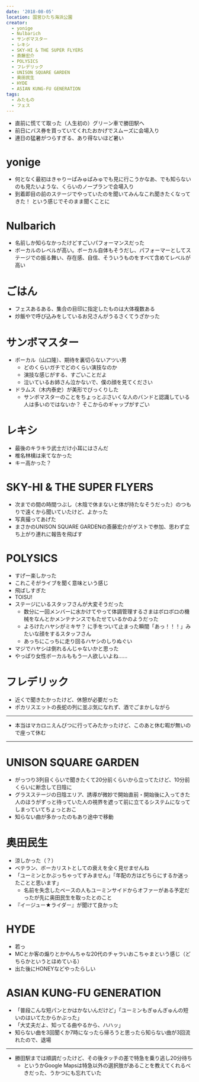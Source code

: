 ```yaml
---
date: '2018-08-05'
location: 国営ひたち海浜公園
creator:
  - yonige
  - Nulbarich
  - サンボマスター
  - レキシ
  - SKY-HI & THE SUPER FLYERS
  - 斎藤宏介
  - POLYSICS
  - フレデリック
  - UNISON SQUARE GARDEN
  - 奥田民生
  - HYDE
  - ASIAN KUNG-FU GENERATION
tags:
  - みたもの
  - フェス
---
```


- 直前に慌てて取った（人生初の）グリーン車で勝田駅へ
- 前日にバス券を買っていてくれたおかげでスムーズに会場入り
- 連日の猛暑がつらすぎる、あり得ないほど暑い

# yonige

- 何となく最初はきゃりーぱみゅぱみゅでも見に行こうかなあ、でも知らないのも見たいような、くらいのノープランで会場入り
- 到着即目の前のステージでやっていたのを聞いてみんなこれ聞きたくなってきた！ という感じでそのまま聞くことに

# Nulbarich

- 名前しか知らなかったけどすごいパフォーマンスだった
- ボーカルのレベルが高い。ボーカル自体もそうだし、パフォーマーとしてステージでの振る舞い、存在感、自信、そういうものをすべて含めてレベルが高い

# ごはん

- フェスあるある、集合の目印に指定したものは大体複数ある
- 炒飯やで呼び込みをしているお兄さんがうるさくてうざかった

# サンボマスター

- ボーカル（山口隆）、期待を裏切らないアツい男
  - どのくらいガチでどのくらい演技なのか
  - 演技な感じがする、すごいことだよ
  - 泣いているお姉さん泣かないで、僕の顔を見てください
- ドラムス（木内泰史）が美形でびっくりした
  - サンボマスターのことをちょっとぶさいくな人のバンドと認識している人は多いのではないか？ そこからのギャップがすごい

# レキシ

- 最後のキラキラ武士だけ小耳にはさんだ
- 椎名林檎は来てなかった
- キー高かった？

# SKY-HI & THE SUPER FLYERS

- 次までの間の時間つぶし（木陰で休まないと体が持たなそうだった）のつもりで遠くから聞いていたけど、よかった
- 写真撮ってあげた
- まさかのUNISON SQUARE GARDENの斎藤宏介がゲストで参加、思わず立ち上がり連れに報告を飛ばす

# POLYSICS

- すげー楽しかった
- これこそがライブを聞く意味という感じ
- 飛ばしすぎた
- TOISU!
- ステージにいるスタッフさんが大変そうだった
  - 数分に一回メンバーに水かけてやって体調管理するさまはボロボロの機械をなんとかメンテナンスでもたせているかのようだった
  - よろけたハヤシがミキサ？ に手をついて止まった瞬間「あっ！！！」みたいな顔をするスタッフさん
  - あっちにこっちに走り回るハヤシのしりぬぐい
- マジでハヤシは倒れるんじゃないかと思った
- やっぱり女性ボーカルももう一人欲しいよね……

# フレデリック

- 近くで聞きたかったけど、休憩が必要だった
- ポカリスエットの長蛇の列に並ぶ気になれず、酒でごまかしながら

---

- 本当はマカロニえんぴつに行ってみたかったけど、このあと休む暇が無いので座って休む

---

# UNISON SQUARE GARDEN

- がっつり3列目くらいで聞きたくて20分前くらいから立ってたけど、10分前くらいに断念して日陰に
- グラスステージの日陰エリア、誘導が微妙で開始直前・開始後に入ってきた人のほうがずっと待っていた人の視界を遮って前に立てるシステムになってしまっていてちょっとおこ
- 知らない曲が多かったのもあり途中で移動

# 奥田民生

- 涼しかった（？）
- ベテラン、ボーカリストとしての衰えを全く見せませんね
- 「ユーミンとかぶっちゃってすみません」「年配の方はどちらにするか迷ったことと思います」
  - 名前を失念したベースの人もユーミンサイドからオファーがある予定だったが先に奥田民生を取ったとのこと
- 『イージュー★ライダー』が聞けて良かった

# HYDE

- 若っ
- MCとか客の煽りとかやんちゃな20代のチャラいおこちゃまという感じ（どちらかというとほめている）
- 出た後にHONEYなどやったらしい

# ASIAN KUNG-FU GENERATION

- 「普段こんな短パンとかはかないんだけど」「ユーミンもぎゅんぎゅんの短いのはいてたからかぶった」
- 「大丈夫だよ、知ってる曲やるから、ハハッ」
- 知らない曲を3回聞くか7時になったら帰ろうと思ったら知らない曲が3回流れたので、退場

---

- 勝田駅までは順調だったけど、その後タッチの差で特急を乗り逃し20分待ち
  - というかGoogle Mapsは特急以外の選択肢があることを教えてくれるべきだった、うかつにも忘れていた
